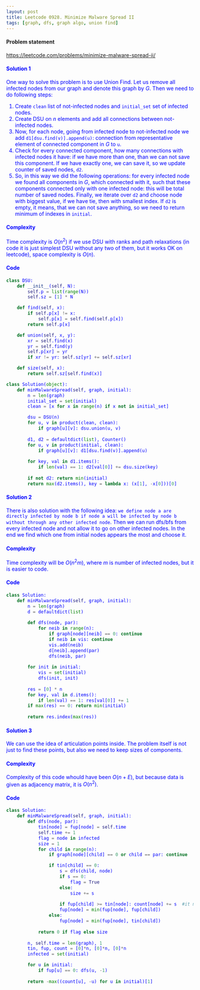 ```yaml
---
layout: post
title: Leetcode 0928. Minimize Malware Spread II
tags: [graph, dfs, graph algo, union find]
---
```


#### Problem statement

<a href="https://leetcode.com/problems/minimize-malware-spread-ii/"> <font color = blue>https://leetcode.com/problems/minimize-malware-spread-ii/

#### Solution 1

 One way to solve this problem is to use Union Find. Let us remove all infected nodes from our graph and denote this graph by $G$. Then we need to do following steps:


1. Create `clean` list of not-infected nodes and `initial_set` set of infected nodes.
2. Create DSU on $n$ elements and add all connections between not-infected nodes.
3. Now, for each node, going from infected node to not-infected node we add  `d1[dsu.find(v)].append(u)`: connection from representative element of connected component in $G$ to `u`.
4. Check for every connected component, how many connections with infected nodes it have: if we have more than one, than we can not save this component. If we have exactly one, we can save it, so we update counter of saved nodes, `d2`.
5. So, in this way we did the following operations: for every infected node we found all components in $G$, which connected with it, such that these components connected only with one infected node: this will be total number of saved nodes. Finally, we iterate over `d2` and choose node with biggest value, if we have tie, then with smallest index. If `d2` is empty, it means, that we can not save anything, so we need to return minimum of indexes in `initial`.

#### Complexity 
Time complexity is $O(n^2)$ if we use DSU with ranks and path relaxations (in code it is just simplest DSU without any two of them, but it works OK on leetcode), space complexity is $O(n)$.

#### Code

```python
class DSU:
    def __init__(self, N):
        self.p = list(range(N))
        self.sz = [1] * N

    def find(self, x):
        if self.p[x] != x:
            self.p[x] = self.find(self.p[x])
        return self.p[x]

    def union(self, x, y):
        xr = self.find(x)
        yr = self.find(y)
        self.p[xr] = yr
        if xr != yr: self.sz[yr] += self.sz[xr]

    def size(self, x):
        return self.sz[self.find(x)]

class Solution(object):
    def minMalwareSpread(self, graph, initial):
        n = len(graph)
        initial_set = set(initial)
        clean = [x for x in range(n) if x not in initial_set]

        dsu = DSU(n)
        for u, v in product(clean, clean):
            if graph[u][v]: dsu.union(u, v)
        
        d1, d2 = defaultdict(list), Counter()
        for u, v in product(initial, clean):
            if graph[u][v]: d1[dsu.find(v)].append(u)
        
        for key, val in d1.items():
            if len(val) == 1: d2[val[0]] += dsu.size(key)
                
        if not d2: return min(initial)      
        return max(d2.items(), key = lambda x: (x[1], -x[0]))[0]
```

#### Solution 2

There is also solution with the following idea: `we define node a are directly infected by node b if node a will be infected by node b without through any other infected node`. Then we can run dfs/bfs from every infected node and not allow it to go on other infected nodes. In the end we find which one from initial nodes appears the most and choose it.

#### Complexity
Time complexity will be $O(n^2m)$, where $m$ is number of infected nodes, but it is easier to code.

#### Code

```python
class Solution:
    def minMalwareSpread(self, graph, initial):
        n = len(graph)
        d = defaultdict(list)
        
        def dfs(node, par):
            for neib in range(n):
                if graph[node][neib] == 0: continue
                if neib in vis: continue
                vis.add(neib)
                d[neib].append(par)
                dfs(neib, par)
                
        for init in initial:
            vis = set(initial)
            dfs(init, init)
      
        res = [0] * n
        for key, val in d.items():
            if len(val) == 1: res[val[0]] += 1
        if max(res) == 0: return min(initial)
        
        return res.index(max(res))
```

#### Solution 3

We can use the idea of articulation points inside. The problem itself is not just to find these points, but also we need to keep sizes of components. 
#### Complexity
Complexity of this code whould have been $O(n + E)$, but because data is given as adjacency matrix, it is $O(n^2)$.

#### Code
```python
class Solution:
    def minMalwareSpread(self, graph, initial):
        def dfs(node, par):
            tin[node] = fup[node] = self.time
            self.time += 1
            flag = node in infected
            size = 1
            for child in range(n):
                if graph[node][child] == 0 or child == par: continue

                if tin[child] == 0:
                    s = dfs(child, node)
                    if s == 0:
                        flag = True
                    else:
                        size += s
                    
                    if fup[child] >= tin[node]: count[node] += s  #it means we are in articulation point.
                    fup[node] = min(fup[node], fup[child])
                else:
                    fup[node] = min(fup[node], tin[child])
                    
            return 0 if flag else size
        
        n, self.time = len(graph), 1
        tin, fup, count = [0]*n, [0]*n, [0]*n
        infected = set(initial)

        for u in initial:
            if fup[u] == 0: dfs(u, -1)
                
        return -max((count[u], -u) for u in initial)[1]
```
